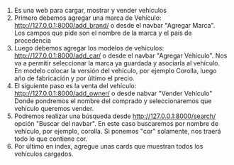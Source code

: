 1) Es una web para cargar, mostrar y vender vehículos
2) Primero debemos agregar una marca de Vehículo: http://127.0.0.1:8000/add_brand/ o desde el navbar "Agregar Marca". Los campos que pide son el nombre de la marca y el país de procedencia
3) Luego debemos agregar los modelos de vehículos: http://127.0.0.1:8000/add_car/ o desde el navbar "Agregar Vehículo". Nos va a permitir seleccionar la marca ya guardada
y asociarla al vehículo. En modelo colocar la versión del vehículo, por ejemplo Corolla, luego año de fabricación y por último el precio.
4) El siguiente paso es la venta del vehículo: http://127.0.0.1:8000/add_owner/ o desde nabvar "Vender Vehículo" Donde pondremos el nombre del comprado y seleccionaremos que
vehículo queremos vender.
5) Podremos realizar una búsqueda desde http://127.0.0.1:8000/search/ opción "Buscar del navbar". En este caso buscaremos por nombre de vehículo, por ejemplo, corolla. Si ponemos
"cor" solamente, nos traerá todo lo que contiene cor.
6) Por último en index, agregue unas cards que muestran todos los vehículos cargados.
